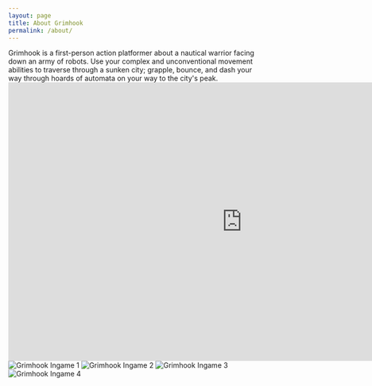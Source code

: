 ```yaml
---
layout: page
title: About Grimhook
permalink: /about/
---
```


<section class="description">
    Grimhook is a first-person action platformer about a nautical warrior facing down an army of robots. Use your complex and unconventional movement abilities to traverse through a sunken city; grapple, bounce, and dash your way through hoards of automata on your way to the city's peak.
</section>

<div class="video-container">
    <iframe width="940" height="560" src="https://www.youtube.com/embed/Yb2lrqsoRcU" title="YouTube video player" frameborder="0" allow="accelerometer; autoplay; clipboard-write; encrypted-media; gyroscope; picture-in-picture; web-share" allowfullscreen style="text-align: center;"></iframe>
</div>

<div class="image-grid">
    <img src="{{ site.url }}/content/screenshots/\GrimhookIngame1.png" alt="Grimhook Ingame 1" class="med-image">
    <img src="{{ site.url }}/content/screenshots/\GrimhookIngame2.png" alt="Grimhook Ingame 2" class="med-image">
    <img src="{{ site.url }}/content/screenshots/\GrimhookIngame3.png" alt="Grimhook Ingame 3" class="med-image">
    <img src="{{ site.url }}/content/screenshots/\GrimhookIngame4.png" alt="Grimhook Ingame 4" class="med-image">
</div>